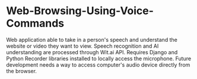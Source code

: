 # Web-Browsing-Using-Voice-Commands
Web application able to take in a person's speech and understand the website or video they want to view. Speech recognition and AI understanding are processed through Wit.ai API.
Requires Django and Python Recorder libraries installed to locally access the microphone.
Future development needs a way to access computer's audio device directly from the browser.
